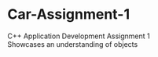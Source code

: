 # Car-Assignment-1

C++ Application Development Assignment 1 </br>
Showcases an understanding of objects
